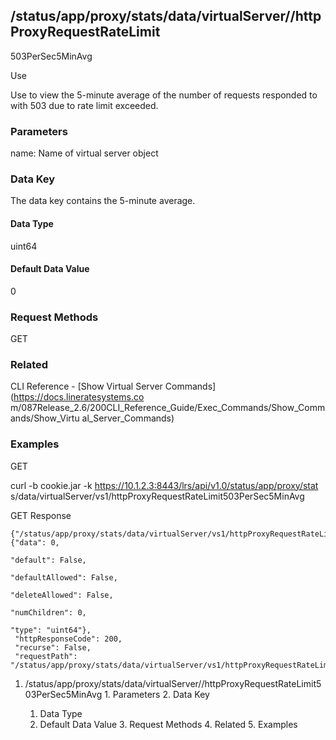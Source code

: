 ## /status/app/proxy/stats/data/virtualServer/<name>/httpProxyRequestRateLimit
503PerSec5MinAvg

Use

Use to view the 5-minute average of the number of requests responded to with
503 due to rate limit exceeded.

### Parameters

name: Name of virtual server object

### Data Key

The data key contains the 5-minute average.

#### Data Type

uint64

#### Default Data Value

0

### Request Methods

GET

### Related

CLI Reference - [Show Virtual Server Commands](https://docs.lineratesystems.co
m/087Release_2.6/200CLI_Reference_Guide/Exec_Commands/Show_Commands/Show_Virtu
al_Server_Commands)

### Examples

GET

curl -b cookie.jar -k https://10.1.2.3:8443/lrs/api/v1.0/status/app/proxy/stat
s/data/virtualServer/vs1/httpProxyRequestRateLimit503PerSec5MinAvg

GET Response

    
    
    {"/status/app/proxy/stats/data/virtualServer/vs1/httpProxyRequestRateLimit503PerSec5MinAvg": {"data": 0,
                                                                                                     "default": False,
                                                                                                     "defaultAllowed": False,
                                                                                                     "deleteAllowed": False,
                                                                                                     "numChildren": 0,
                                                                                                     "type": "uint64"},
     "httpResponseCode": 200,
     "recurse": False,
     "requestPath": "/status/app/proxy/stats/data/virtualServer/vs1/httpProxyRequestRateLimit503PerSec5MinAvg"}
    

  1. /status/app/proxy/stats/data/virtualServer/<name>/httpProxyRequestRateLimit503PerSec5MinAvg
    1. Parameters
    2. Data Key
      1. Data Type
      2. Default Data Value
    3. Request Methods
    4. Related
    5. Examples

